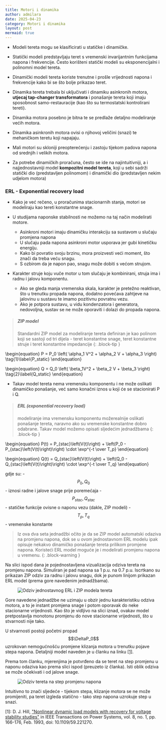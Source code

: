 ```yaml
---
title: Motori i dinamika
author: admilara
date: 2025-04-23
category: Motori i dinamika
layout: post
mermaid: true
---
```


- Modeli tereta mogu se klasificirati u statičke i dinamičke. 

- Statički modeli predstavljaju teret s vremenski invarijantnim funkcijama napona 
i frekvencije. Često korišteni statički modeli su eksponencijalni i polinomni model tereta.

- Dinamički modeli tereta koriste trenutne i prošle vrijednosti napona i frekvencije
kako bi se što bolje prikazao teret. 
- Dinamika tereta trebala bi uključivati i dinamiku
asinkronih motora, **utjecaj tap-changer transformatora** i ponašanje tereta koji imaju 
sposobnost samo-restauracije (kao što su termostatski kontrolirani tereti).

- Dinamika motora posebno je bitna te se predlaže detaljno modeliranje većih motora.
- Dinamika asinkronih motora ovisi o njihovoj veličini (snazi) te mehaničkom teretu koji napajaju.
- Mali motori su skloniji preopterećenju i zastoju tijekom padova napona od srednjih i velikih motora. 

- Za potrebe dinamičkih proračuna, često se ide na najintuitivniji, a i najjednostavniji model 
**kompozitni model tereta**, koji u sebi sadrži statički dio (predstavljen polinomom) i 
dinamički dio (predstavljen nekim udjelom motora) 




### ERL - Exponential recovery load

- Kako je već rečeno, u proračunima stacionarnih stanja, motori se modeliraju kao
tereti konstantne snage. 
- U studijama naponske stabilnosti ne možemo na taj način modelirati motore.
    - Asinkroni motori imaju dinamičku interakciju sa sustavom u slučaju promjena napona
    - U slučaju pada napona asinkroni motor usporava jer gubi kinetičku energiju.
    - Kako bi povratio svoju brzinu, mora proizvesti veći moment, što znači da treba veću snagu.
    - S ozbirom da je napon pao, snagu može dobiti s većom strujom. 
    
- Karakter struje koju vuče motor u tom slučaju je kombinirani, struja ima i radnu i 
jalovu komponentu. 
    - Ako se gleda manja vremenska skala, karakter je pretežno reaktivan, što u trenutku 
    propada napona, dodatno povećava zahtjeve na jalovinu u sustavu te imamo pozitivnu povratnu vezu.
    - Ako je potpora sustavu, u vidu kondenzatora i generatora, nedovoljna, sustav se ne može 
    oporaviti i dolazi do propada napona. 
    
> ##### **ZIP** model
> Standardni ZIP model za modeliranje tereta definiran je kao polinom koji se sastoji od tri
> dijela - teret konstantne snage, teret konstantne struje i teret konstantne impedancije
{: .block-tip }

\begin{equation}
    P = P_0 \left( \alpha_1 V^2 + \alpha_2 V + \alpha_3 \right)
    \tag{1}\label{P_static}
\end{equation}

\begin{equation}
    Q = Q_0 \left( \beta_1V^2 + \beta_2 V + \beta_3 \right)
    \tag{2}\label{Q_static}
\end{equation}

- Takav model tereta nema vremensku komponentu i ne može oslikati dinamičko
ponašanje, već samo konačni iznos u koji će se stacionirati P i Q. 

> ##### **ERL** (exponential recovery load)
> modeliranje ima vremensku komponentu možerealnije oslikati ponašanje tereta, naravno ako su vremenske konstantne dobro odabrane.
> Takav model možemo opisati sljedećim jednadžbama
{: .block-tip }

\begin{equation}
    P(t) = P_{stac}\left(V(t)\right) + \left(P_0 - P_{stac}\left(V(t)\right)\right) \cdot \exp^{-t \over T_p}
\end{equation}

\begin{equation}
    Q(t) = Q_{stac}\left(V(t)\right) + \left(Q_0 - Q_{stac}\left(V(t)\right)\right) \cdot \exp^{-t \over T_q}
\end{equation}

gdje su:
    - $$P_0, Q_0$$ - iznosi radne i jalove snage prije poremećaja
    - $$P_{stac}, Q_{stac}$$ - statičke funkcije ovisne o naponu vezu (dakle, ZIP modeli)
    - $$T_p, T_q$$ - vremenske konstante 
    
> Iz ova dva seta jednadžbi očito je da se ZIP model automatski odaziva na promjenu napona, dok se u 
> ovom jednostavnom ERL modelu ipak opisuje nekakvo dinamičko ponašanje tereta prilikom promjene napona. 
> Koristeći ERL model moguće je i modelirati promjenu napona u vremenu.
{: .block-warning }
    
Na slici ispod dana je pojednostavljena vizualizacija odziva tereta na promjenu napona. 
Simuliran je pad napona sa 1 p.u. na 0.7 p.u. Iscrtkano su prikazan ZIP odziv za radnu i jalovu snagu, dok
je punom linijom prikazan ERL model (prema gore navedenim jednadžbama).

<figure>
  <img src="{{ site.baseurl }}/assets/gitbook/images/graphs/ERL-vs-ZIP.jpg" alt="Odziv jednostavnog ERL i ZIP modela tereta">
</figure>
    
Gore navedene jednadžbe ne uzimaju u obzir jednu karakteristiku odziva motora, 
a to je instant promjena snage i potom oporavak do neke stacionarne vrijednosti.
Kao što je vidljivo na slici iznad, ovakav model pretpostavlja monotonu promjenu
do nove stacionarne vrijednosti, što u stvarnosti nije tako. 

U stvarnosti postoji početni propad $$\DeltaP_0$$ uzrokovan nemogućnošću promjene
klizanja motora u trenutku pojave stepa napona. Detaljniji model naveden je u članku na linku [[1]](https://ieeexplore.ieee.org/document/221270).

Prema tom članku, mjerenjima je potvrđeno da se teret na step promjenu u naponu odaziva kao prema slici ispod (preuzeto iz članka).
Isti oblik odziva se može očekivati i od jalove snage. 

<figure>
  <img src="{{ site.baseurl }}/assets/gitbook/images/load-response-to-v-step.PNG" alt="Odziv tereta na step promjenu napona">
</figure>    
    
Intuitivno to znači sljedeće - tijekom stepa, klizanje motora se ne može promijeniti,
pa teret izgleda statično - tako step napona uzrokuje step u snazi. 



\[1\]: D. J. Hill, ["Nonlinear dynamic load models with recovery for voltage stability studies"](https://ieeexplore.ieee.org/document/221270) 
in IEEE Transactions on Power Systems, vol. 8, no. 1, pp. 166-176, Feb. 1993, doi: 10.1109/59.221270.

   
    
    
    
    
    
    
    
    